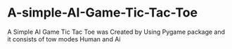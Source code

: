 # A-simple-AI-Game-Tic-Tac-Toe
A Simple AI Game Tic Tac Toe was Created by Using Pygame package and it consists of tow modes Human and Ai 
